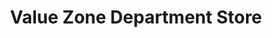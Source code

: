 ---
title: "Value Zone Department Store"
url: /bloomfield/value-zone-department-store/
shop: Dorfladen
---